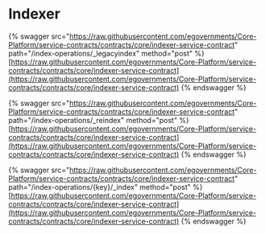 # Indexer

{% swagger src="https://raw.githubusercontent.com/egovernments/Core-Platform/service-contracts/contracts/core/indexer-service-contract" path="/index-operations/_legacyindex" method="post" %}
[https://raw.githubusercontent.com/egovernments/Core-Platform/service-contracts/contracts/core/indexer-service-contract](https://raw.githubusercontent.com/egovernments/Core-Platform/service-contracts/contracts/core/indexer-service-contract)
{% endswagger %}

{% swagger src="https://raw.githubusercontent.com/egovernments/Core-Platform/service-contracts/contracts/core/indexer-service-contract" path="/index-operations/_reindex" method="post" %}
[https://raw.githubusercontent.com/egovernments/Core-Platform/service-contracts/contracts/core/indexer-service-contract](https://raw.githubusercontent.com/egovernments/Core-Platform/service-contracts/contracts/core/indexer-service-contract)
{% endswagger %}

{% swagger src="https://raw.githubusercontent.com/egovernments/Core-Platform/service-contracts/contracts/core/indexer-service-contract" path="/index-operations/{key}/_index" method="post" %}
[https://raw.githubusercontent.com/egovernments/Core-Platform/service-contracts/contracts/core/indexer-service-contract](https://raw.githubusercontent.com/egovernments/Core-Platform/service-contracts/contracts/core/indexer-service-contract)
{% endswagger %}
